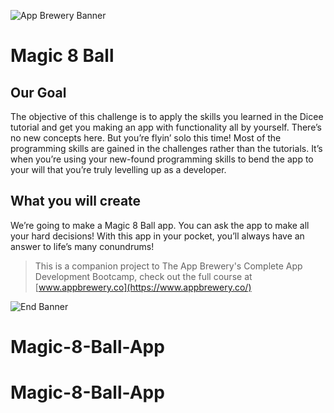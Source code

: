 ![App Brewery Banner](Documentation/AppBreweryBanner.png)

# Magic 8 Ball

## Our Goal

The objective of this challenge is to apply the skills you learned in the Dicee tutorial and get you making an app with functionality all by yourself. There’s no new concepts here. But you’re flyin’ solo this time! Most of the programming skills are gained in the challenges rather than the tutorials. It’s when you’re using your new-found programming skills to bend the app to your will that you’re truly levelling up as a developer.

## What you will create

We’re going to make a Magic 8 Ball app. You can ask the app to make all your hard decisions! With this app in your pocket, you’ll always have an answer to life’s many conundrums!



>This is a companion project to The App Brewery's Complete App Development Bootcamp, check out the full course at [www.appbrewery.co](https://www.appbrewery.co/)

![End Banner](Documentation/readme-end-banner.png)

# Magic-8-Ball-App
# Magic-8-Ball-App
